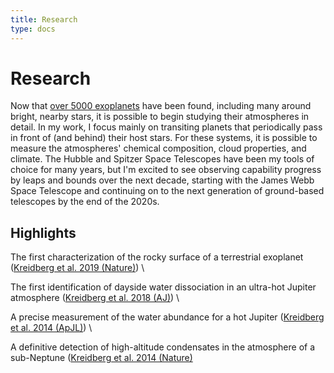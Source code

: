 ```yaml
---
title: Research
type: docs
---
```


# Research

Now that [over 5000 exoplanets](https://exoplanetarchive.ipac.caltech.edu/exoplanetplots/exo_dischist_cumulative.png) have been found, including many around bright, nearby stars, it is possible to begin studying their atmospheres in detail. In my work, I focus mainly on transiting planets that periodically pass in front of (and behind) their host stars. For these systems, it is possible to measure the atmospheres' chemical composition, cloud properties, and climate.  The Hubble and Spitzer Space Telescopes have been my tools of choice for many years, but I'm excited to see observing capability progress by leaps and bounds over the next decade, starting with the James Webb Space Telescope and continuing on to the next generation of ground-based telescopes by the end of the 2020s.


## Highlights 

The first characterization of the rocky surface of a terrestrial exoplanet ([Kreidberg et al. 2019 (Nature)](https://ui.adsabs.harvard.edu/abs/2019Natur.573...87K/abstract)) \

The first identification of dayside water dissociation in an ultra-hot Jupiter atmosphere ([Kreidberg et al. 2018 (AJ)](https://ui.adsabs.harvard.edu/abs/2018AJ....156...17K/abstract)) \


A precise measurement of the water abundance for a hot Jupiter ([Kreidberg et al. 2014 (ApJL)](https://ui.adsabs.harvard.edu/abs/2014ApJ...793L..27K/abstract)) \


A definitive detection of high-altitude condensates in the atmosphere of a sub-Neptune ([Kreidberg et al. 2014 (Nature)](https://ui.adsabs.harvard.edu/abs/2014Natur.505...69K/abstract) 

